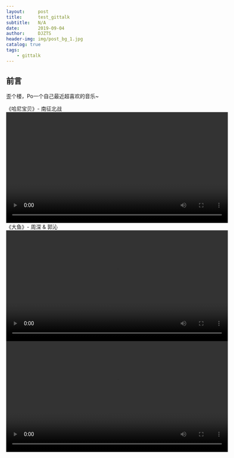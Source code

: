 ```yaml
---
layout:     post
title:      test_gittalk
subtitle:   N/A
date:       2019-09-04
author:     DJZTS
header-img: img/post_bg_1.jpg
catalog: true
tags:
    - gittalk
---
```


## 前言
歪个楼，Po一个自己最近超喜欢的音乐~
    
《哈尼宝贝》- 南征北战
<video width="600" controls>
<source src="https://github.com/djzts/djzts.github.io/blob/master/music/hani_baby.mp4?raw=true" type="video/mp4">
    Your browser does not support HTML5 video.
 </video>
《大鱼》- 周深 & 郭沁
 <video width="600" controls>
    <source src="https://github.com/djzts/djzts.github.io/blob/master/music/dayu.mp4?raw=true" type="video/mp4">
    Your browser does not support HTML5 video.
</video>
 <video width="600" controls>
    <source src="https://github.com/djzts/html5player_test/output.m3u8?raw=true" type="application/x-mpegURL">
    Your browser does not support HTML5 video.
</video>

